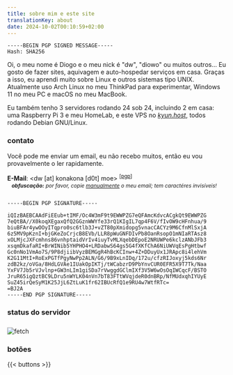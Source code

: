 ```yaml
---
title: sobre mim e este site
translationKey: about
date: 2024-10-02T00:10:59+02:00
---
```


<span style="user-select: all;">

```plain
-----BEGIN PGP SIGNED MESSAGE-----
Hash: SHA256
```

Oi, o meu nome é Diogo e o meu nick é "dw", "diowo" ou muitos outros... Eu gosto de fazer sites, aquivagem e auto-hospedar serviços em casa. Graças a isso, eu aprendi muito sobre Linux e outros sistemas tipo UNIX. Atualmente uso Arch Linux no meu ThinkPad para experimentar, Windows 11 no meu PC e macOS no meu MacBook.

Eu também tenho 3 servidores rodando 24 sob 24, incluindo 2 em casa: uma Raspberry Pi 3 e meu HomeLab, e este VPS no *[kyun.host](https://kyun.host)*, todos rodando Debian GNU/Linux.

### contato

Você pode me enviar um email, eu não recebo muitos, então eu vou provavelmente o ler rapidamente.

**E-Mail**: <⁪⁪⁪d⁪⁪w⁪⁪ ⁪⁪[⁪⁪a⁪⁪t⁪⁪]⁪⁪ k⁪⁪o⁪⁪n⁪⁪a⁪⁪k⁪⁪o⁪⁪n⁪⁪a⁪⁪ ⁪⁪[⁪⁪d⁪⁪0⁪⁪t⁪⁪]⁪⁪ ⁪⁪m⁪⁪o⁪⁪e⁪⁪> <sup>[[pgp](/dw%20(F646EDE4)%20%E2%80%93%20Public.asc)]</sup>

<p style="position: relative; bottom: 12px; margin-bottom: 0; font-size: 12px; margin-left: 10px;"><i><b>obfuscação:</b> por favor, copie <u>manualmente</u> o meu email; tem caractéres invisíveis!</i></p>

```plain
-----BEGIN PGP SIGNATURE-----

iQIzBAEBCAAdFiEEub+tIMF/Oc4W3mF9t9EWWPZG7eQFAmcKdvcACgkQt9EWWPZG
7eQtBA//X0koqXEgaxQfQ2GGznWWYfe33rQ1KIgIL7qp4F6V/fIvOW9cHFnhua/9
biuBFAr4ywOOyITqpro0sc6tlb3J+vZT80pXmidopg5vnacCACYz9M6CfnMlSxjA
6z5MV9pKznI+bjGKeZoCrjcB8EVb/LLR8pWuGNFDIvPb8OanRsopO1mNIaRTAsz8
xOLMjcJXFcmhns86vnhptaidVrIv4iuyTvMLXqebDEpoE2NRUWPe6kclzANbJFb3
xsqmDkafaRI+BrWINib5YHPHO4+LRDabwS64gs5G4fXKfChA6NiUWVqEsPgHtbwf
Gc0nNo1VmAo7S/9P8djiibVyzBEMGgR4hBcKCInw+4Z+DDuyUx1JRApc8i4lehVm
K2G11MtI+RoExPGTfPgyNwPp2ALN/G6/9B9xLnIDq/172u/cfzRIJoxyj5kds6Nr
zdB2kz/oVGa/8HdLGVAe1IUakOpIKTj/tWCabzrD9PbYnvCUR0EFR5X9T7Tk/Naa
YxFV7Jb5rVJvlnp+GW3nLIm1giSDa7rVwggdGClmIXf3V5W6wOsOqIWCqcF/BSTO
JruR65igQztBC9LDru5nWYLK04nVn7bT83FTtWVqjdeR0dnBRp/NfMUdxqhIYUyE
SuZ45irQeSyM1K25JjL6ZtLuK1fr62IBUcRfQ1e9RU4w7WtfRTc=
=BJ2A
-----END PGP SIGNATURE-----
```

</span>

### status do servidor

<img style="margin-top: 8px" src="https://konakona.moe/fetch.png" alt="fetch">

### botões

{{< buttons >}}
